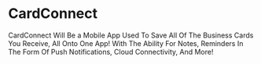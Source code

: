 # CardConnect
CardConnect Will Be a Mobile App Used To Save All Of The Business Cards You Receive, All Onto One App! With The Ability For Notes, Reminders In The Form Of Push Notifications, Cloud Connectivity, And More!
